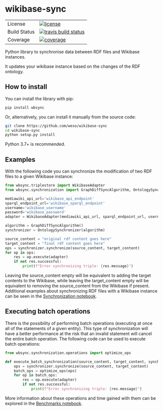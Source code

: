 # wikibase-sync
<table>
<tr>
  <td>License</td>
  <td>
    <a href="https://github.com/weso/wikibase-sync/blob/master/LICENSE">
    <img src="https://img.shields.io/github/license/weso/wikibase-sync" alt="license" />
    </a>
</td>
</tr>
<tr>
  <td>Build Status</td>
  <td>
    <a href="https://travis-ci.com/weso/wikibase-sync">
    <img src="https://travis-ci.com/weso/wikibase-sync.svg?branch=master" alt="travis build status" />
    </a>
  </td>
</tr>
<tr>
  <td>Coverage</td>
  <td>
    <a href="https://codecov.io/gh/weso/wikibase-sync">
    <img src="https://codecov.io/gh/weso/wikibase-sync/branch/master/graph/badge.svg" alt="coverage" />
    </a>
  </td>
</tr>
</table>

Python library to synchronise data between RDF files and Wikibase instances.

It updates your wikibase instance based on the changes of the RDF ontology.

## How to install
You can install the library with pip:
```bash
pip install wbsync
```

Or, alternatively, you can install it manually from the source code:
```bash
git clone https://github.com/weso/wikibase-sync
cd wikibase-sync
python setup.py install
```

Python 3.7+ is recommended.

## Examples
With the following code you can synchronize the modification of two RDF files to a given Wikibase instance:
```python
from wbsync.triplestore import WikibaseAdapter
from wbsync.synchronization import GraphDiffSyncAlgorithm, OntologySynchronizer

mediawiki_api_url='wikibase_api_endpoint'
sparql_endpoint_url='wikibase_sparql_endpoint'
username='wikibase_username'
password='wikibase_password'
adapter = WikibaseAdapter(mediawiki_api_url, sparql_endpoint_url, username, password)

algorithm = GraphDiffSyncAlgorithm()
synchronizer = OntologySynchronizer(algorithm)

source_content = "original rdf content goes here"
target_content = "final rdf content goes here"
ops = synchronizer.synchronize(source_content, target_content)
for op in ops:
    res = op.execute(adapter)
    if not res.successful:
        print(f"Error synchronizing triple: {res.message}")
```

Leaving the source_content empty will be equivalent to adding the target contents to the Wikibase, while leaving the target_content empty will be equivalent to removing the source_content from the Wikibase if present. Additional examples about synchronizing RDF files with a Wikibase instance can be seen in the [Synchronization notebook](notebooks/Synchronization.ipynb).

## Executing batch operations
There is the possibility of performing batch operations (executing at once all of the statements of a given entity). This type of synchronization will have a better performance at the risk that an invalid statement will cancel the entire batch operation. The following code can be used to execute batch operations:
```python
from wbsync.synchronization.operations import optimize_ops

def execute_batch_synchronization(source_content, target_content, synchronizer, adapter):
    ops = synchronizer.synchronize(source_content, target_content)
    batch_ops = optimize_ops(ops)
    for op in batch_ops:
        res = op.execute(adapter)
        if not res.successful:
            print(f"Error synchronizing triple: {res.message}")
```

More information about these operations and time gained with them can be explored in the [Benchmarks notebook](notebooks/Benchmarks.ipynb).
